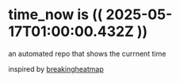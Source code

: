 # time_now is (( 2025-05-17T01:00:00.432Z ))

an automated repo that shows the currnent time

inspired by [breakingheatmap](https://github.com/breakingheatmap/breakingheatmap)
